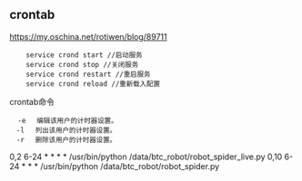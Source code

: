 ## crontab

https://my.oschina.net/rotiwen/blog/89711

```
    service crond start //启动服务
    service crond stop //关闭服务
    service crond restart //重启服务
    service crond reload //重新载入配置
```

crontab命令

```
  -e 　编辑该用户的计时器设置。 
　-l 　列出该用户的计时器设置。 
　-r 　删除该用户的计时器设置。
```
  

0,2 6-24 * * * * /usr/bin/python /data/btc_robot/robot_spider_live.py
0,10 6-24 * * * /usr/bin/python /data/btc_robot/robot_spider.py
